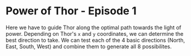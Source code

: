 # Power of Thor - Episode 1

Here we have to guide Thor along the optimal path towards the light of power.
Depending on Thor's `x` and `y` coordinates, we can determine the best direction to take.
We can test each of the 4 basic directions (North, East, South, West) and combine them to generate all 8 possibilites.
